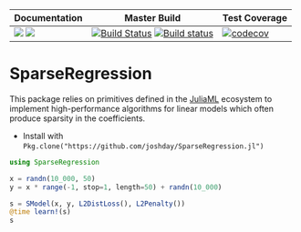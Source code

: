 | Documentation | Master Build | Test Coverage |
|---------------|---------------|---------------|
| [![](https://img.shields.io/badge/docs-stable-blue.svg)](https://joshday.github.io/SparseRegression.jl/stable) [![](https://img.shields.io/badge/docs-latest-blue.svg)](https://joshday.github.io/SparseRegression.jl/latest) | [![Build Status](https://travis-ci.org/joshday/SparseRegression.jl.svg?branch=master)](https://travis-ci.org/joshday/SparseRegression.jl) [![Build status](https://ci.appveyor.com/api/projects/status/qs7pa6m3tx6ivyq7?svg=true)](https://ci.appveyor.com/project/joshday/sparseregression-jl) | [![codecov](https://codecov.io/gh/joshday/SparseRegression.jl/branch/master/graph/badge.svg)](https://codecov.io/gh/joshday/SparseRegression.jl)

# SparseRegression

This package relies on primitives defined in the [JuliaML](https://github.com/JuliaML) ecosystem to implement high-performance algorithms for linear models which often produce sparsity in the coefficients.

- Install with `Pkg.clone("https://github.com/joshday/SparseRegression.jl")`

```julia
using SparseRegression

x = randn(10_000, 50)
y = x * range(-1, stop=1, length=50) + randn(10_000)

s = SModel(x, y, L2DistLoss(), L2Penalty())
@time learn!(s)
s
```